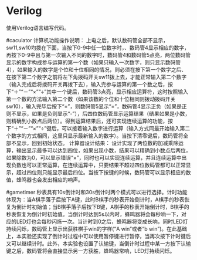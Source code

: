 # Verilog
使用Verilog语言编写代码。

#caculator
计算机功能操作说明：
上电之后，默认数码管全部不显示，sw11,sw10均拨在下面，当按下0-9中任一位数字时，、数码管4显示相应的数字，再按下0-9中且与第一次输入不同的数字时，数码管4和数码管5点亮，两位数码管显示的数字构成参与运算的第一个数（如果只输入一次数字，则只显示数码管4），如果输入的数字是个位和十位相同的情况，则必须在按下第一个数字之后、在按下第二个数字之前将左下角拨码开关sw11拨上去，才能正常输入第二个数字（输入完成后将拨码开关再拨下去），输入完参与运算的第一个数之后，按下“＋”“－”“×”“÷”其中一个键后，数码管3点亮，显示相应运算符，这时按照输入第一个数的方法输入第二个数（如果该数的个位和十位相同则拨动拨码开关sw10），输入完毕后按下“=”，则数码管5显示“=”，数码管4显示正负（如果是正则不显示，如果是负则显示“-”），后四位数码管显示运算结果（结果如果是小数，则精确到小数点后两位）。得到运算结果后，还可实现连续运算的功能，按下“＋”“－”“×”“÷”键后，可以接着输入数字进行运算（输入方式同最开始输入第二个数字的方式相同，这里只显示最新输入的数字）。当按下清零键后，数码管将全部不显示，回到初始状态。
计算器设计结果：
设计实现了两位数的加减乘除运算，输出显示最多可以达到四位，如果出现小数，结果可以精确到小数点后两位，如果除数为0，可以显示错误“×”，同时也可以实现连续运算，并且连续运算中出现负数也可以正常运算，在连续运算中，只要结果不超过四位数码管都可以正常显示，超过四位则只能显示最后四位。当按下按键的时候，数码管可以显示相应的数值，蜂鸣器也会发出相应的响声。

#gametimer
秒表具有10s倒计时和30s倒计时两个模式可以进行选择。计时功能体现为：当A棋手落子后按下A键，此时B棋手的秒表开始倒计时，A棋手的秒表恢复为倒计时初始值；当B棋手落子后按下B键，A棋手的秒表开始倒计时，B棋手的秒表恢复为倒计时初始值。当倒计时达到5s以内时，蜂鸣器将会每秒响一下，对应的LED灯也会每秒闪烁一次。当计时到0之后，蜂鸣器将变成长响，同时LED灯持续闪烁，数码管上显示出获胜棋手win的字样(“A win”或者“b win”)。在此基础上，本实验还实现了倒计时过程中可以使用暂停键进行暂停，当再次按下计时键后又可以继续计时。此外，本实验也设置了认输键，当倒计时过程中某一方按下认输键之后，数码管将会直接显示另一方获胜，蜂鸣器常响，LED灯持续闪烁。


